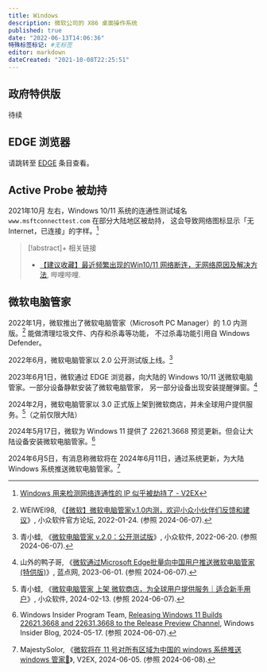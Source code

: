 ```yaml
---
title: Windows
description: 微软公司的 X86 桌面操作系统
published: true
date: "2022-06-13T14:06:36"
特殊标签标记: #无标签
editor: markdown
dateCreated: "2021-10-08T22:25:51"
---
```


## 政府特供版

待续

## EDGE 浏览器

请跳转至 [EDGE](/company/Microsoft/EDGE.md) 条目查看。

## Active Probe 被劫持

2021年10月 左右，Windows 10/11 系统的连通性测试域名 `www.msftconnecttest.com` 在部分大陆地区被劫持，
这会导致网络图标显示「无 Internet，已连接」的字样。[^806309]

[^806309]: [Windows 用来检测网络连通性的 IP 似乎被劫持了 - V2EX](https://web.archive.org/web/20211008141151/https://v2ex.com/t/806309)

> [!abstract]+ 相关链接
>
> +   [【建议收藏】最近频繁出现的Win10/11 网络断连，无网络原因及解决方法](https://archive.is/pqqfy "https://www.bilibili.com/video/BV1v44y1x7zM"), 哔哩哔哩.

## 微软电脑管家

2022年1月，微软推出了微软电脑管家（Microsoft PC Manager）的 1.0 内测版。[^29410] 能做清理垃圾文件、内存和杀毒等功能，
不过杀毒功能引用自 Windows Defender。

[^29410]: WEIWEI98, 《[【微软】微软电脑管家v.1.0内测，欢迎小众小伙伴们反馈和建议](https://web.archive.org/web/20240316091941/https://meta.appinn.net/t/topic/29410)》, 小众软件官方论坛, 2022-01-24. (参照 2024-06-07).

2022年6月，微软电脑管家以 2.0 公开测试版上线。[^22456]

[^22456]: 青小蛙, 《[微软电脑管家 v.2.0：公开测试版](https://web.archive.org/web/20231211222456/https://www.appinn.com/ms-guanjia-2/)》, 小众软件, 2022-06-20. (参照 2024-06-07).

2023年6月1日，微软通过 EDGE 浏览器，向大陆的 Windows 10/11 送微软电脑管家。一部分设备静默安装了微软电脑管家，
另一部分设备出现安装提醒弹窗。[^98949]

[^98949]: 山外的鸭子哥, 《[微软通过Microsoft Edge批量向中国用户推送微软电脑管家(特供版)](https://web.archive.org/web/20240520121553/https://www.landiannews.com/archives/98949.html)》, 蓝点网, 2023-06-01. (参照 2024-06-07).

2024年2月，微软电脑管家以 3.0 正式版上架到微软商店，并未全球用户提供服务。[^24541]（之前仅限大陆）

[^24541]: 青小蛙, 《[微软电脑管家 上架 微软商店，为全球用户提供服务｜适合新手用户](https://web.archive.org/web/20240308024541/https://www.appinn.com/microsoft-pc-manager-on-the-microsoft-store/)》, 小众软件, 2024-02-13. (参照 2024-06-07).

2024年5月17日，微软为 Windows 11 提供了 22621.3668 预览更新。但会让大陆设备安装微软电脑管家。[^22621]

[^22621]: Windows Insider Program Team, [Releasing Windows 11 Builds 22621.3668 and 22631.3668 to the Release Preview Channel](https://web.archive.org/web/20240531104819/https://blogs.windows.com/windows-insider/2024/05/17/releasing-windows-11-builds-22621-3668-and-22631-3668-to-the-release-preview-channel/), Windows Insider Blog, 2024-05-17. (参照 2024-06-07).

2024年6月5日，有消息称微软将在 2024年6月11日，通过系统更新，为大陆 Windows 系统推送微软电脑管家。[^47023]

[^47023]: MajestySolor, 《[微软将在 11 号对所有区域为中国的 windows 系统推送 windows 管家🐶](https://web.archive.org/web/20240606004746/https://v2ex.com/t/1047023)》, V2EX, 2024-06-05. (参照 2024-06-08).

